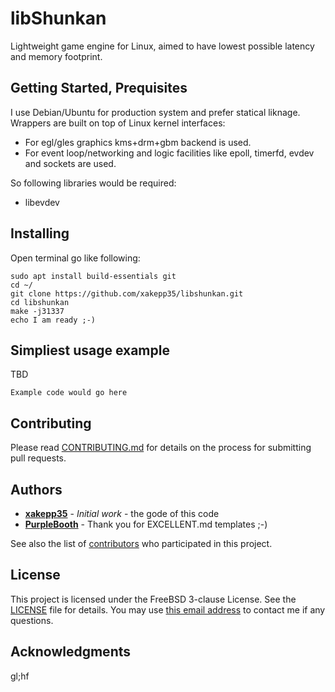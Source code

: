 # libShunkan

Lightweight game engine for Linux, aimed to have lowest possible latency and memory footprint.

## Getting Started, Prequisites 

I use Debian/Ubuntu for production system and prefer statical liknage. Wrappers are built on top of Linux kernel interfaces:
* For egl/gles graphics kms+drm+gbm backend is used.
* For event loop/networking and logic facilities like epoll, timerfd, evdev and sockets are used.

So following libraries would be required:
* libevdev

## Installing

Open terminal go like following:

```
sudo apt install build-essentials git 
cd ~/
git clone https://github.com/xakepp35/libshunkan.git
cd libshunkan 
make -j31337
echo I am ready ;-)
```

## Simpliest usage example

TBD
```
Example code would go here
```

## Contributing

Please read [CONTRIBUTING.md](https://github.com/xakepp35/libshunkan/blob/master/CONTRIBUTING.md) for details on the process for submitting pull requests.

## Authors

* **[xakepp35](https://github.com/xakepp35)** - *Initial work* - the gode of this code
* **[PurpleBooth](https://gist.github.com/PurpleBooth)** - Thank you for EXCELLENT.md templates ;-)

See also the list of [contributors](https://github.com/xakepp35/libshunkan/contributors) who participated in this project.

## License

This project is licensed under the FreeBSD 3-clause License.
See the [LICENSE](https://github.com/xakepp35/libshunkan/blob/master/LICENSE) file for details.
You may use [this email address](mailto:xakepp35@gmail.com) to contact me if any questions.

## Acknowledgments

gl;hf
